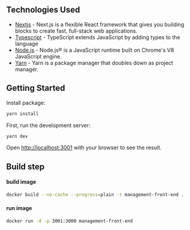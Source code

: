 ## Technologies Used

- [Nextjs](https://nextjs.org/) - Next.js is a flexible React framework that gives you building blocks to create fast, full-stack web applications.
- [Typescript](https://www.typescriptlang.org/) - TypeScript extends JavaScript by adding types to the language
- [Node.js](https://nodejs.org/en/) - Node.js® is a JavaScript runtime built on Chrome's V8 JavaScript engine.
- [Yarn](https://yarnpkg.com/) - Yarn is a package manager that doubles down as project manager.

## Getting Started

Install package:

```bash
yarn install
```

First, run the development server:

```bash
yarn dev
```

Open [http://localhost:3001](http://localhost:3001) with your browser to see the result.

## Build step

#### build image

```bash
docker build --no-cache --progress=plain -t management-front-end .
```

#### run image

```bash
docker run -d -p 3001:3000 management-front-end
```
